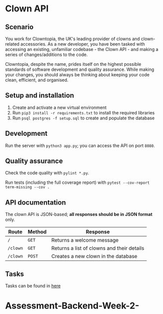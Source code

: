 # Clown API

## Scenario

You work for Clowntopia, the UK's leading provider of clowns and clown-related accessories. As a new developer, you have been tasked with accessing an existing, unfamiliar codebase - the Clown API - and making a series of changes/additions to the code.

Clowntopia, despite the name, prides itself on the highest possible standards of software development and quality assurance. While making your changes, you should always be thinking about keeping your code clean, efficient, and organised.

## Setup and installation

1. Create and activate a new virtual environment
2. Run `pip3 install -r requirements.txt` to install the required libraries
3. Run `psql postgres -f setup.sql` to create and populate the database

## Development

Run the server with `python3 app.py`; you can access the API on port `8080`.

## Quality assurance

Check the code quality with `pylint *.py`.

Run tests (including the full coverage report) with `pytest --cov-report term-missing --cov .`

## API documentation

The clown API is JSON-based; **all responses should be in JSON format** only.

| Route    | Method | Response                                   |
| -------- | ------ | ------------------------------------------ |
| `/`      | `GET`  | Returns a welcome message                  |
| `/clown` | `GET`  | Returns a list of clowns and their details |
| `/clown` | `POST` | Creates a new clown in the database        |

## Tasks

Tasks can be found in [here](./tasks.md)

# Assessment-Backend-Week-2-
